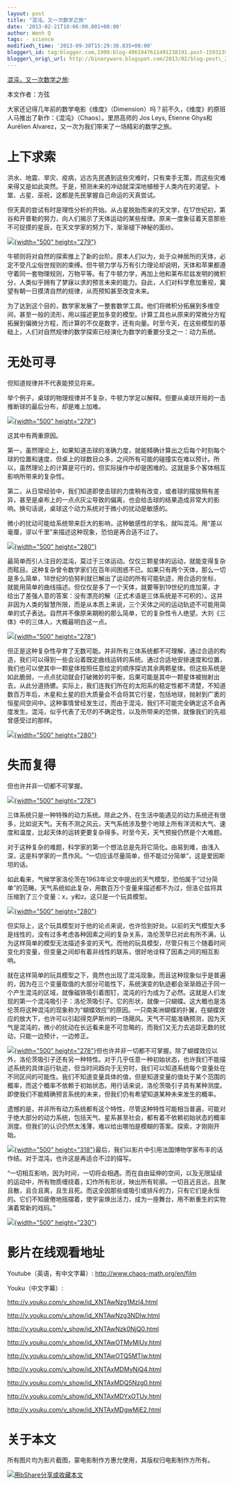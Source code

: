 ```yaml
--- 
layout: post 
title: "混沌，又一次数学之旅" 
date: '2013-02-21T10:06:00.001+08:00' 
author: Wenh Q
tags: - science
modified\_time: '2013-09-30T15:29:38.835+08:00' 
blogger\_id: tag:blogger.com,1999:blog-4961947611491238191.post-1593139588978429531
blogger\_orig\_url: http://binaryware.blogspot.com/2013/02/blog-post\_20.html
---
```

[混沌，又一次数学之旅](http://songshuhui.net/archives/78893):

本文作者：方弦

大家还记得几年前的数学电影《维度》（Dimension）吗？前不久，《维度》的原班人马推出了新作：《混沌》（Chaos）。里昂高师的
Jos Leys, Étienne Ghys和Aurélien
Alvarez，又一次为我们带来了一场精彩的数学之旅。


上下求索
========

洪水、地震、旱灾、疫病，远古先民遇到这些灾难时，只有束手无策，而这些灾难来得又是如此突然。于是，预测未来的冲动就深深地植根于人类内在的渴望。卜筮、占星、巫祝，这都是先民掌握自己命运的天真尝试。

但天真的尝试有时是理性分析的开始。从占星脱胎而来的天文学，在17世纪初，第谷和开普勒的努力，向人们揭示了天体运动的某些规律。原来一度象征着天意那些不可捉摸的星辰，在天文学家的努力下，渐渐褪下神秘的面纱。

[![](http://cdn.songshuhui.net/wp-content/uploads/2013/02/newton.jpg){width="500"
height="279"}](http://cdn.songshuhui.net/wp-content/uploads/2013/02/newton.jpg)

牛顿则将对自然的探索推上了新的台阶。原本人们以为，处于众神居所的天体，必定不受凡尘俗世规则的束缚。但牛顿力学与万有引力理论却说明，天体和苹果都遵守着同一套物理规则，万物平等。有了牛顿力学，再加上他和莱布尼兹发明的微积分，人类似乎拥有了梦寐以求的预言未来的能力。自此，人们对科学愈加重视，冀望有朝一日摸清自然的规律，从而预知甚至改变未来。

为了达到这个目的，数学家发展了一整套数学工具。他们将微积分拓展到多维空间，甚至一般的流形，用以描述更加多变的模型。计算工具也从原来的常微分方程拓展到偏微分方程，而计算的不仅是数字，还有向量。时至今天，在这些模型的基础上，人们对自然规律的数学探索已经演化为数学的重要分支之一：动力系统。


无处可寻
========

但知道规律并不代表能预见将来。

举个例子，桌球的物理规律并不复杂，牛顿力学足以解释。但要从桌球开局的一击推断球的最后分布，却是难上加难。

[![](http://cdn.songshuhui.net/wp-content/uploads/2013/02/billard.jpg){width="500"
height="279"}](http://cdn.songshuhui.net/wp-content/uploads/2013/02/billard.jpg)

这其中有两重原因。

第一，虽然理论上，如果知道击球的准确力度，就能精确计算出之后每个时刻每个球的位置和速度，但桌上的球数目众多，之间所有可能的碰撞实在难以预计。所以，虽然理论上的计算是可行的，但实际操作中却是困难的。这就是多个客体相互影响所带来的复杂性。

第二，从日常经验中，我们知道即使击球的力度稍有改变，或者球的摆放稍有差异，甚至是桌布上的一点点灰尘导致的偏离，也会给击球的结果造成非常大的影响。换句话说，桌球这个动力系统对于微小的扰动是敏感的。

微小的扰动可能给系统带来巨大的影响，这种敏感性的学名，就叫混沌。用“差以毫厘，谬以千里”来描述这种现象，恐怕是再合适不过了。

[![](http://cdn.songshuhui.net/wp-content/uploads/2013/02/restricted-3-body.jpg){width="500"
height="280"}](http://cdn.songshuhui.net/wp-content/uploads/2013/02/restricted-3-body.jpg)

最简单而引人注目的混沌，莫过于三体运动。仅仅三颗星体的运动，就能变得复杂而眩目。这种复杂曾令数学家们在百年间困惑不已。如果只有两个天体，那么一切是多么简单，18世纪的伯努利就已解出了运动的所有可能轨迹，用合适的坐标，就能用简单的曲线描述。但仅仅是多了一个天体，就要等到19世纪的庞加莱，才给出了差强人意的答案：没有漂亮的解（正式术语是三体系统是不可积的）。这并非因为人类的智慧所限，而是从本质上来说，三个天体之间的运动轨迹不可能用简单的式子表达。自然并不像原来期盼的那么简单，它的复杂性令人绝望。大刘《三体》中的三体人，大概最明白这一点。

[![](http://cdn.songshuhui.net/wp-content/uploads/2013/02/3-body-periodic.jpg){width="500"
height="278"}](http://cdn.songshuhui.net/wp-content/uploads/2013/02/3-body-periodic.jpg)

但正是这种复杂性孕育了无数可能。并非所有三体系统都不可理解，通过合适的构造，我们可以得到一些会沿着既定曲线运转的系统。通过合适地安排速度和位置，我们也可以使其中一颗星体按照任意给定的顺序探访其余两颗星体。但这些系统是如此脆弱，一点点扰动就会打破微妙的平衡，后果可能是其中一颗星体被抛射出去，从此分道扬镳。实际上，我们连我们所在的太阳系的稳定性都不清楚，不知道数百万年后，木星和土星的巨大质量会不会将其它行星，包括地球，抛射到广袤的恒星间空间中。这种事情曾经发生过，而由于混沌，我们不可能完全确定这不会再度发生。混沌，似乎代表了无尽的不确定性，以及所带来的恐惧，就像我们的先祖曾感受过的那样。

[![](http://cdn.songshuhui.net/wp-content/uploads/2013/02/celestial-system-collision.jpg){width="500"
height="280"}](http://cdn.songshuhui.net/wp-content/uploads/2013/02/celestial-system-collision.jpg)


失而复得
========

但也许并非一切都不可掌握。

[![](http://cdn.songshuhui.net/wp-content/uploads/2013/02/climate.jpg){width="500"
height="278"}](http://cdn.songshuhui.net/wp-content/uploads/2013/02/climate.jpg)

三体系统只是一种特殊的动力系统。除此之外，在生活中能遇见的动力系统还有很多，比如说天气。天有不测之风云，天气系统涉及整个地球上所有洋流和大气、速度和温度，比起天体的运转更要复杂得多。时至今天，天气预报仍然是个大难题。

对于这种复杂的难题，科学家的第一个想法总是先将它简化。由易到难，由浅入深，这是科学家的一贯作风。“一切应该尽量简单，但不能过分简单”，这是爱因斯坦的话。

如此看来，气候学家洛伦茨在1963年论文中提出的天气模型，恐怕属于“过分简单”的范畴。天气系统如此复杂，用数百万个变量来描述都不为过，但洛仑兹将其压缩到了三个变量：x，y和z。这只是一个玩具模型。

[![](http://cdn.songshuhui.net/wp-content/uploads/2013/02/Lorentz-attractor.jpg){width="500"
height="280"}](http://cdn.songshuhui.net/wp-content/uploads/2013/02/Lorentz-attractor.jpg)

但实际上，这个玩具模型对于他的论点来说，也许恰到好处。以前的天气模型大多是线性的，没有过多考虑各种因素之间的复杂关系，洛伦茨早已对此有所不满，认为这样简单的模型无法描述多变的天气。而他的玩具模型，尽管只有三个随着时间变化的变量，但变量之间却有着非线性的联系，很好地诠释了因素之间的相互影响。

就在这样简单的玩具模型之下，竟然也出现了混沌现象。而且这种现象似乎是普遍的，因为在三个变量取值的大部分可能性下，系统演变的轨迹都会渐渐趋近于同一个产生混沌的区域，就像磁铁吸引着图钉，混沌的行为成为了必然。这就是人们发现的第一个混沌吸引子：洛伦茨吸引子。它的形状，就像一只蝴蝶。这大概也是洛伦茨将这种混沌的现象称为“蝴蝶效应”的原因。一只南美洲蝴蝶的扑翼，在蝴蝶效应的放大下，也许可以引起得克萨斯州的一场飓风。天气不可能准确预测，因为天气是混沌的，微小的扰动在长远看来是不可忽略的，而我们又无力去追踪无数的扰动，只能一边预计，一边修正。

[![](http://cdn.songshuhui.net/wp-content/uploads/2013/02/existence-of-measure.jpg){width="500"
height="278"}](http://cdn.songshuhui.net/wp-content/uploads/2013/02/existence-of-measure.jpg)但也许并非一切都不可掌握。除了蝴蝶效应以外，洛伦茨吸引子还有另一种特性。对于几乎任意一种初始状态，也许我们不能描述系统的具体运行轨迹，但当时间趋向于无穷时，我们可以知道系统每个变量处在不同区间的可能性。我们不知道变量具体的值，但是知道变量的值处于某个范围的概率，而这个概率不依赖于初始状态。用行话来说，洛伦茨吸引子具有某种测度。即使我们不能精确预言系统的未来，但我们仍有希望知道某种未来发生的概率。

遗憾的是，并非所有动力系统都有这个特性，尽管这种特性可能相当普遍，可能对于绝大部分的动力系统，包括天气、星系甚至社会，都有着不依赖初始状态的概率测度。但我们的认识仍然太浅薄，难以给出哪怕是模糊的答案。探索，才刚刚开始。

[![](http://cdn.songshuhui.net/wp-content/uploads/2013/02/non-existence-of-measure.jpg){width="500"
height="318"}](http://cdn.songshuhui.net/wp-content/uploads/2013/02/non-existence-of-measure.jpg)最后，我们以影片中引用法国博物学家布丰的话作结。对于混沌，也许这是再适合不过的描写。

“一切相互影响，因为时间，一切将会相遇。而在自由延伸的空间，以及无限延续的运动中，所有物质缠绕着，幻作所有形状，映出所有轮廓。一切且近且远，且聚且散，且合且离，且生且死。而这全因那些或吸引或排斥的力，只有它们是永恒的。它们不知疲倦地摇摆着，使宇宙焕出活力，成为一座舞台，用不断重生的实物演着常新的戏码。”


[![](http://cdn.songshuhui.net/wp-content/uploads/2013/02/chaos-copyright.jpg){width="500" height="230"}](http://cdn.songshuhui.net/wp-content/uploads/2013/02/chaos-copyright.jpg)



影片在线观看地址
====================================================================================================================================================================================

Youtube（英语，有中文字幕）: <http://www.chaos-math.org/en/film>

Youku（中文字幕）:

<http://v.youku.com/v_show/id_XNTAwNzg1MzI4.html>

<http://v.youku.com/v_show/id_XNTAwNzg3NDIw.html>

<http://v.youku.com/v_show/id_XNTAwNzk0NjQ0.html>

<http://v.youku.com/v_show/id_XNTAwOTMyMjUy.html>

<http://v.youku.com/v_show/id_XNTAwOTQ5MTIw.html>

<http://v.youku.com/v_show/id_XNTAxMDMyNjQ4.html>

<http://v.youku.com/v_show/id_XNTAxMDQ5Nzg0.html>

<http://v.youku.com/v_show/id_XNTAxMDYxOTUy.html>

<http://v.youku.com/v_show/id_XNTAxMDgwMjE2.html>


关于本文
========

所有图片均为影片截图，蒙电影制作方惠允使用，其版权归电影制作方所有。

[![用bShare分享或收藏本文](http://static.bshare.cn/frame/images/button_custom1-zh.gif)](http://www.bshare.cn/share?url=http%3A%2F%2Fsongshuhui.net%2Farchives%2F78893&title=%E6%B7%B7%E6%B2%8C%EF%BC%8C%E5%8F%88%E4%B8%80%E6%AC%A1%E6%95%B0%E5%AD%A6%E4%B9%8B%E6%97%85 "用bShare分享或收藏本文")
